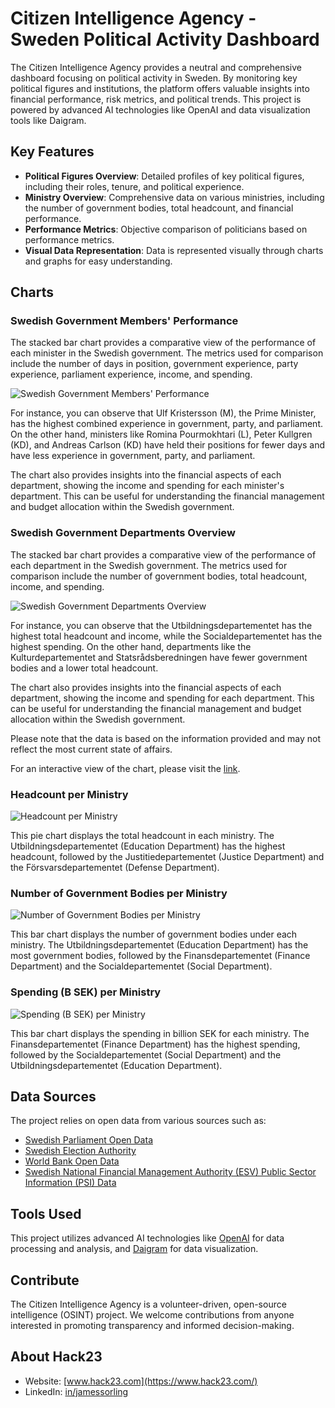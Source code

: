 # Citizen Intelligence Agency - Sweden Political Activity Dashboard

The Citizen Intelligence Agency provides a neutral and comprehensive dashboard focusing on political activity in Sweden. By monitoring key political figures and institutions, the platform offers valuable insights into financial performance, risk metrics, and political trends. This project is powered by advanced AI technologies like OpenAI and data visualization tools like Daigram.

## Key Features

- **Political Figures Overview**: Detailed profiles of key political figures, including their roles, tenure, and political experience. 
- **Ministry Overview**: Comprehensive data on various ministries, including the number of government bodies, total headcount, and financial performance. 
- **Performance Metrics**: Objective comparison of politicians based on performance metrics. 
- **Visual Data Representation**: Data is represented visually through charts and graphs for easy understanding. 

## Charts

### Swedish Government Members' Performance

The stacked bar chart provides a comparative view of the performance of each minister in the Swedish government. The metrics used for comparison include the number of days in position, government experience, party experience, parliament experience, income, and spending.

![Swedish Government Members' Performance](https://daigr.am/1e59ff22.svg)

For instance, you can observe that Ulf Kristersson (M), the Prime Minister, has the highest combined experience in government, party, and parliament. On the other hand, ministers like Romina Pourmokhtari (L), Peter Kullgren (KD), and Andreas Carlson (KD) have held their positions for fewer days and have less experience in government, party, and parliament.

The chart also provides insights into the financial aspects of each department, showing the income and spending for each minister's department. This can be useful for understanding the financial management and budget allocation within the Swedish government.

### Swedish Government Departments Overview

The stacked bar chart provides a comparative view of the performance of each department in the Swedish government. The metrics used for comparison include the number of government bodies, total headcount, income, and spending.

![Swedish Government Departments Overview](https://daigr.am/12a372b0.svg)

For instance, you can observe that the Utbildningsdepartementet has the highest total headcount and income, while the Socialdepartementet has the highest spending. On the other hand, departments like the Kulturdepartementet and Statsrådsberedningen have fewer government bodies and a lower total headcount.

The chart also provides insights into the financial aspects of each department, showing the income and spending for each department. This can be useful for understanding the financial management and budget allocation within the Swedish government.

Please note that the data is based on the information provided and may not reflect the most current state of affairs.

For an interactive view of the chart, please visit the [link](https://daigr.am/12a372b0.svg).


### Headcount per Ministry

![Headcount per Ministry](https://daigr.am/c6e79c14.svg)

This pie chart displays the total headcount in each ministry. The Utbildningsdepartementet (Education Department) has the highest headcount, followed by the Justitiedepartementet (Justice Department) and the Försvarsdepartementet (Defense Department).

### Number of Government Bodies per Ministry

![Number of Government Bodies per Ministry](https://daigr.am/3531a579.svg)

This bar chart displays the number of government bodies under each ministry. The Utbildningsdepartementet (Education Department) has the most government bodies, followed by the Finansdepartementet (Finance Department) and the Socialdepartementet (Social Department).

### Spending (B SEK) per Ministry

![Spending (B SEK) per Ministry](https://daigr.am/9fd2c66c.svg)

This bar chart displays the spending in billion SEK for each ministry. The Finansdepartementet (Finance Department) has the highest spending, followed by the Socialdepartementet (Social Department) and the Utbildningsdepartementet (Education Department).

## Data Sources

The project relies on open data from various sources such as:

- [Swedish Parliament Open Data](https://data.riksdagen.se/)
- [Swedish Election Authority](https://www.val.se/)
- [World Bank Open Data](https://data.worldbank.org/)
- [Swedish National Financial Management Authority (ESV) Public Sector Information (PSI) Data](https://www.esv.se/)

## Tools Used

This project utilizes advanced AI technologies like [OpenAI](https://www.openai.com/) for data processing and analysis, and [Daigram](https://www.daigram.com/) for data visualization.

## Contribute

The Citizen Intelligence Agency is a volunteer-driven, open-source intelligence (OSINT) project. We welcome contributions from anyone interested in promoting transparency and informed decision-making. 

## About Hack23

- Website: [www.hack23.com](https://www.hack23.com/)
- LinkedIn: [in/jamessorling](https://www.linkedin.com/in/jamessorling)
